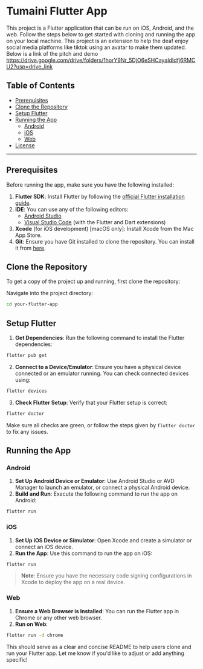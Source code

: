 
# Tumaini Flutter App

This project is a Flutter application that can be run on iOS, Android, and the web. Follow the steps below to get started with cloning and running the app on your local machine.
This project is an extension to help the deaf enjoy social media platforms like tiktok using an avatar to make them updated.
Below is a link of the pitch and demo
https://drive.google.com/drive/folders/1horY9Nr_5DjO6eSHCayaIdIdfj6RMCU2?usp=drive_link

## Table of Contents
- [Prerequisites](#prerequisites)
- [Clone the Repository](#clone-the-repository)
- [Setup Flutter](#setup-flutter)
- [Running the App](#running-the-app)
  - [Android](#android)
  - [iOS](#ios)
  - [Web](#web)
- [License](#license)

---

## Prerequisites

Before running the app, make sure you have the following installed:

1. **Flutter SDK**: Install Flutter by following the [official Flutter installation guide](https://flutter.dev/docs/get-started/install).
2. **IDE**: You can use any of the following editors:
    - [Android Studio](https://developer.android.com/studio)
    - [Visual Studio Code](https://code.visualstudio.com/) (with the Flutter and Dart extensions)
3. **Xcode** (for iOS development) [macOS only]: Install Xcode from the Mac App Store.
4. **Git**: Ensure you have Git installed to clone the repository. You can install it from [here](https://git-scm.com/).

## Clone the Repository

To get a copy of the project up and running, first clone the repository:


Navigate into the project directory:

```bash
cd your-flutter-app
```

## Setup Flutter

1. **Get Dependencies**: Run the following command to install the Flutter dependencies:

```bash
flutter pub get
```

2. **Connect to a Device/Emulator**: Ensure you have a physical device connected or an emulator running. You can check connected devices using:

```bash
flutter devices
```

3. **Check Flutter Setup**: Verify that your Flutter setup is correct:

```bash
flutter doctor
```

Make sure all checks are green, or follow the steps given by `flutter doctor` to fix any issues.

## Running the App

### Android

1. **Set Up Android Device or Emulator**: Use Android Studio or AVD Manager to launch an emulator, or connect a physical Android device.
2. **Build and Run**: Execute the following command to run the app on Android:

```bash
flutter run
```

### iOS

1. **Set Up iOS Device or Simulator**: Open Xcode and create a simulator or connect an iOS device.
2. **Run the App**: Use this command to run the app on iOS:

```bash
flutter run
```

> **Note**: Ensure you have the necessary code signing configurations in Xcode to deploy the app on a real device.

### Web

1. **Ensure a Web Browser is Installed**: You can run the Flutter app in Chrome or any other web browser.
2. **Run on Web**:

```bash
flutter run -d chrome
```



This should serve as a clear and concise README to help users clone and run your Flutter app. Let me know if you'd like to adjust or add anything specific!